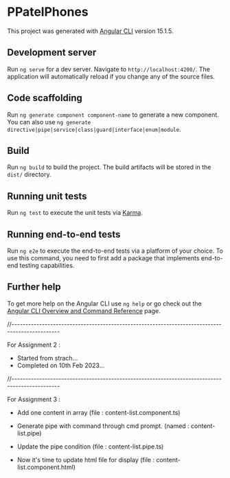 # PPatelPhones

This project was generated with [Angular CLI](https://github.com/angular/angular-cli) version 15.1.5.

## Development server

Run `ng serve` for a dev server. Navigate to `http://localhost:4200/`. The application will automatically reload if you change any of the source files.

## Code scaffolding

Run `ng generate component component-name` to generate a new component. You can also use `ng generate directive|pipe|service|class|guard|interface|enum|module`.

## Build

Run `ng build` to build the project. The build artifacts will be stored in the `dist/` directory.

## Running unit tests

Run `ng test` to execute the unit tests via [Karma](https://karma-runner.github.io).

## Running end-to-end tests

Run `ng e2e` to execute the end-to-end tests via a platform of your choice. To use this command, you need to first add a package that implements end-to-end testing capabilities.

## Further help

To get more help on the Angular CLI use `ng help` or go check out the [Angular CLI Overview and Command Reference](https://angular.io/cli) page.



//-----------------------------------------------------------------------------------------------


For Assignment 2 :

- Started from strach...
- Completed on 10th Feb 2023...


//-----------------------------------------------------------------------------------------------


For Assignment 3 :

- Add one content in array (file : content-list.component.ts)
- Generate pipe with command through cmd prompt. (named : content-list.pipe)

- Update the pipe condition (file : content-list.pipe.ts)
- Now it's time to update html file for display (file : content-list.component.html)

